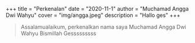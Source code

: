 +++
title = "Perkenalan"
date = "2020-11-1"
author = "Muchamad Angga Dwi Wahyu"
cover = "img/angga.jpeg"
description = "Hallo ges"
+++

> Assalamualaikum, perkenalkan nama saya Muchamad Angga Dwi Wahyu
> Bismillah Gesssssssss
